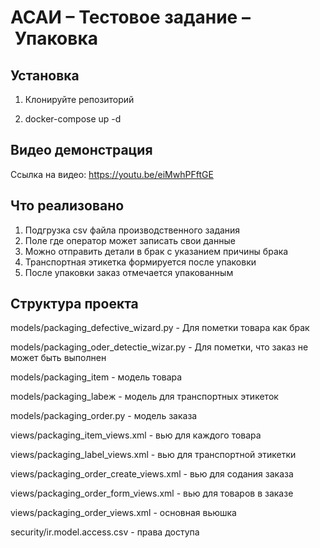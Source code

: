 # АСАИ – Тестовое задание – Упаковка


## Установка
1. Клонируйте репозиторий

2. docker-compose up -d


## Видео демонстрация
Ссылка на видео: https://youtu.be/eiMwhPFftGE


## Что реализовано
1. Подгрузка csv файла производственного задания
2. Поле где оператор может записать свои данные
3. Можно отправить детали в брак с указанием причины брака
4. Транспортная этикетка формируется после упаковки
5. После упаковки заказ отмечается упакованным

## Структура проекта
models/packaging_defective_wizard.py - Для пометки товара как брак

models/packaging_oder_detectie_wizar.py - Для пометки, что заказ не может быть выполнен

models/packaging_item - модель товара

models/packaging_labeж - модель для транспортных этикеток

models/packaging_order.py - модель заказа

views/packaging_item_views.xml - вью для каждого товара

views/packaging_label_views.xml - вью для транспортной этикетки

views/packaging_order_create_views.xml - вью для содания заказа

views/packaging_order_form_views.xml - вью для товаров в заказе

views/packaging_order_views.xml - основная вьюшка

security/ir.model.access.csv - права доступа


